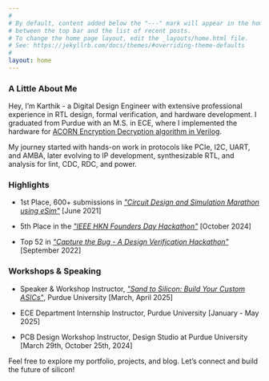 ```yaml
---
#
# By default, content added below the "---" mark will appear in the home page
# between the top bar and the list of recent posts.
# To change the home page layout, edit the _layouts/home.html file.
# See: https://jekyllrb.com/docs/themes/#overriding-theme-defaults
#
layout: home
---
```


### A Little About Me

Hey, I’m Karthik - a Digital Design Engineer with extensive professional experience in RTL design, formal verification, and hardware development. I graduated from Purdue with an M.S. in ECE, where I implemented the hardware for [ACORN Encryption Decryption algorithm in Verilog](https://github.com/Ikarthikmb/ACORN128b2025/tree/state_in_top).

My journey started with hands-on work in protocols like PCIe, I2C, UART, and AMBA, later evolving to IP development, synthesizable RTL, and analysis for lint, CDC, RDC, and power.

### Highlights
- 1st Place, 600+ submissions in *["Circuit Design and Simulation Marathon using eSim"](https://www.linkedin.com/posts/activity-6833789615363657728-py75?utm_source=share&utm_medium=member_desktop&rcm=ACoAACyJs6IBHF0R8VMjlhgjaOi-3OXpyN-R9vs)* [June 2021]

- 5th Place in the *["IEEE HKN Founders Day Hackathon"](https://hkn.ieee.org/news-and-announcements/2024/11/first-hkn-international-hackathon#:~:text=Coders%2C%20Jumbos%2C%20and-,Leo,-.)* [October 2024]

- Top 52 in *["Capture the Bug - A Design Verification Hackathon"](https://www.linkedin.com/posts/activity-6975543672410886144-VcwP?utm_source=share&utm_medium=member_desktop&rcm=ACoAACyJs6IBHF0R8VMjlhgjaOi-3OXpyN-R9vs)* [September 2022]

### Workshops & Speaking
- Speaker & Workshop Instructor, *["Sand to Silicon: Build Your Custom ASICs"](https://www.linkedin.com/posts/activity-7322883938060828672-fHcn/?utm_source=share&utm_medium=member_desktop&rcm=ACoAACyJs6IBHF0R8VMjlhgjaOi-3OXpyN-R9vs)*, Purdue University [March, April 2025]

- ECE Department Internship Instructor, Purdue University [January - May 2025]

- PCB Design Workshop Instructor, Design Studio at Purdue University [March 29th, October 25th, 2024]

Feel free to explore my portfolio, projects, and blog. Let’s connect and build the future of silicon!

